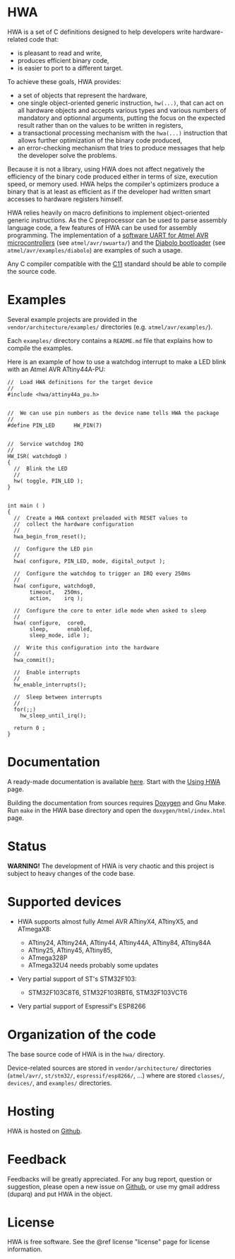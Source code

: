 
HWA
===

HWA is a set of C definitions designed to help developers write hardware-related
code that:

 * is pleasant to read and write,
 * produces efficient binary code,
 * is easier to port to a different target.

To achieve these goals, HWA provides:

 * a set of objects that represent the hardware,
 * one single object-oriented generic instruction, `hw(...)`, that can act on
   all hardware objects and accepts various types and various numbers of
   mandatory and optionnal arguments, putting the focus on the expected result
   rather than on the values to be written in registers,
 * a transactional processing mechanism with the `hwa(...)` instruction that
   allows further optimization of the binary code produced,
 * an error-checking mechanism that tries to produce messages that help the
   developer solve the problems.

Because it is not a library, using HWA does not affect negatively the efficiency
of the binary code produced either in terms of size, execution speed, or memory
used. HWA helps the compiler's optimizers produce a binary that is at least as
efficient as if the developer had written smart accesses to hardware registers
himself.

HWA relies heavily on macro definitions to implement object-oriented generic
instructions. As the C preprocessor can be used to parse assembly language code,
a few features of HWA can be used for assembly programming. The implementation
of a [software UART for Atmel AVR microcontrollers](atmelavr_swuarta.html) (see
`atmel/avr/swuarta/`) and the [Diabolo bootloader](atmelavr_diabolo.html) (see
`atmel/avr/examples/diabolo`) are examples of such a usage.

Any C compiler compatible with the
[C11](https://en.wikipedia.org/wiki/C11_%28C_standard_revision%29) standard
should be able to compile the source code.


Examples
========

Several example projects are provided in the `vendor/architecture/examples/`
directories (e.g. `atmel/avr/examples/`).

Each `examples/` directory contains a `README.md` file that explains how to
compile the examples.

Here is an example of how to use a watchdog interrupt to make a LED blink with
an Atmel AVR ATtiny44A-PU:


    //  Load HWA definitions for the target device
    //
    #include <hwa/attiny44a_pu.h>


    //  We can use pin numbers as the device name tells HWA the package
    //
    #define PIN_LED      HW_PIN(7)


    //  Service watchdog IRQ
    //
    HW_ISR( watchdog0 )
    {
      //  Blink the LED
      //
      hw( toggle, PIN_LED );
    }


    int main ( )
    {
      //  Create a HWA context preloaded with RESET values to
      //  collect the hardware configuration
      //
      hwa_begin_from_reset();

      //  Configure the LED pin
      //
      hwa( configure, PIN_LED, mode, digital_output );

      //  Configure the watchdog to trigger an IRQ every 250ms
      //
      hwa( configure, watchdog0,
           timeout,   250ms,
           action,    irq );

      //  Configure the core to enter idle mode when asked to sleep
      //
      hwa( configure,  core0,
           sleep,      enabled,
           sleep_mode, idle );

      //  Write this configuration into the hardware
      //
      hwa_commit();

      //  Enable interrupts
      //
      hw_enable_interrupts();

      //  Sleep between interrupts
      //
      for(;;)
        hw_sleep_until_irq();

      return 0 ;
    }


Documentation
=============

A ready-made documentation is available
[here](http://duparq.free.fr/hwa/index.html). Start with the [Using
HWA](http://duparq.free.fr/hwa/using.html) page.

Building the documentation from sources requires
[Doxygen](http://www.stack.nl/~dimitri/doxygen/) and Gnu Make. Run `make` in the
HWA base directory and open the `doxygen/html/index.html` page.


Status
======

__WARNING!__ The development of HWA is very chaotic and this project is subject
to heavy changes of the code base.


Supported devices
=================

 * HWA supports almost fully Atmel AVR ATtinyX4, ATtinyX5, and ATmegaX8:
   * ATtiny24, ATtiny24A, ATtiny44, ATtiny44A, ATtiny84, ATtiny84A
   * ATtiny25, ATtiny45, ATtiny85,
   * ATmega328P
   * ATmega32U4 needs probably some updates

 * Very partial support of ST's STM32F103:
   * STM32F103C8T6, STM32F103RBT6, STM32F103VCT6

 * Very partial support of Espressif's ESP8266


Organization of the code
========================

The base source code of HWA is in the `hwa/` directory.

Device-related sources are stored in `vendor/architecture/` directories
(`atmel/avr/`, `st/stm32/`, `espressif/esp8266/`, ...) where are stored
`classes/`, `devices/`, and `examples/` directories.


Hosting
=======

HWA is hosted on [Github](http://github.com/duparq/hwa).


Feedback
========

Feedbacks will be greatly appreciated. For any bug report, question or
suggestion, please open a new issue on [Github](http://github.com/duparq/hwa),
or use my gmail address (duparq) and put HWA in the object.


License
=======

HWA is free software. See the @ref license "license" page for license information.

<br>
